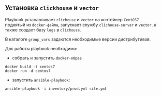 ## Установка `clickhouse` и `vector`

Playbook устанавливает `clichouse` и `vector` на контейнер `CentOS7` поднятый из `docker-файла`, запускает службу `clichouse-server` и `vector`, а также создает базу `logs` в `clichouse`. 

В каталоге `group_vars` задаются необходимые версии дистрибутивов.

Для работы playbook необходимо:
 - собрать и запустить `docker-образ`
```shell
docker build -t centos7
docker run -d centos7
```
 - запустить `ansible-playbook`:
```shell
ansible-playbook -i inventory/prod.yml site.yml
```
